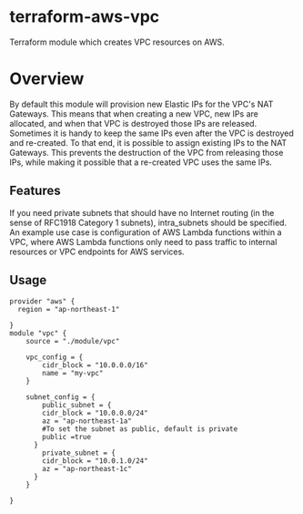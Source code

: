  # terraform-aws-vpc
Terraform module which creates VPC resources on AWS.

# Overview
By default this module will provision new Elastic IPs for the VPC's NAT Gateways. This means that when creating a new VPC, new IPs are allocated, and when that VPC is destroyed those IPs are released. Sometimes it is handy to keep the same IPs even after the VPC is destroyed and re-created. To that end, it is possible to assign existing IPs to the NAT Gateways. This prevents the destruction of the VPC from releasing those IPs, while making it possible that a re-created VPC uses the same IPs.

## Features
If you need private subnets that should have no Internet routing (in the sense of RFC1918 Category 1 subnets), intra_subnets should be specified. An example use case is configuration of AWS Lambda functions within a VPC, where AWS Lambda functions only need to pass traffic to internal resources or VPC endpoints for AWS services.

## Usage 
```
provider "aws" {
  region = "ap-northeast-1"
 
}
module "vpc" {
    source = "./module/vpc"
    
    vpc_config = {
        cidr_block = "10.0.0.0/16"
        name = "my-vpc"
    }

    subnet_config = {
        public_subnet = {
        cidr_block = "10.0.0.0/24"
        az = "ap-northeast-1a"
        #To set the subnet as public, default is private
        public =true
      }
        private_subnet = {
        cidr_block = "10.0.1.0/24"
        az = "ap-northeast-1c"
      }
    }
  
}
```